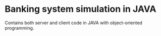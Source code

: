 # Banking system simulation in JAVA
Contains both server and client code in JAVA with object-oriented programming.
